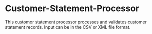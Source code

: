 # Customer-Statement-Processor
This customor statement processor processes and validates customer statement records. Input can be in the CSV or XML file format. 
